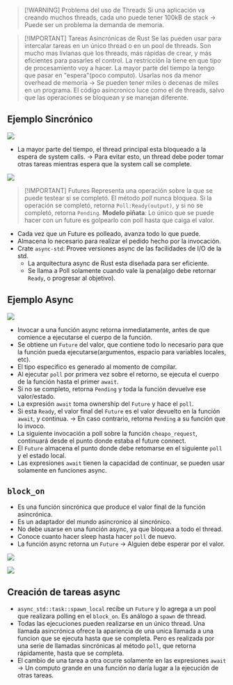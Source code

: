 > [!WARNING] Problema del uso de Threads
> Si una aplicación va creando muchos threads, cada uno puede tener 100kB de stack -> Puede ser un problema la demanda de memoria.


> [!IMPORTANT] Tareas Asincrónicas de Rust
> Se las pueden usar para intercalar tareas en un único thread o en un pool de threads.
> Son mucho mas livianas que los threads, más rápidas de crear, y más eficientes para pasarles el control.
> La restricción la tiene en que tipo de procesamiento voy a hacer.
> La mayor parte del tiempo la tengo que pasar en "espera"(poco computo).
> Usarlas nos da menor overhead de memoria -> Se pueden tener miles o decenas de miles en un programa.
> El código asincronico luce como el de threads, salvo que las operaciones se bloquean y se manejan diferente.

## Ejemplo Sincrónico

![](Programación%20Concurrente/img%20concu/Pasted%20image%2020241002173225.png)

- La mayor parte del tiempo, el thread principal esta bloqueado a la espera de system calls. -> Para evitar esto, un thread debe poder tomar otras tareas mientras espera que la system call se complete.

![](Programación%20Concurrente/img%20concu/Pasted%20image%2020241002173337.png)



> [!IMPORTANT] Futures
> Representa una operación sobre la que se puede testear si se completó.
> El método *poll* nunca bloquea.
> Si la operación se completó, retorna `Poll:Ready(output)`, y si no se completó, retorna `Pending`.
> **Modelo piñata**: Lo único que se puede hacer con un future es golpearlo con poll hasta que caiga el valor.

- Cada vez que un Future es polleado, avanza todo lo que puede.
- Almacena lo necesario para realizar el pedido hecho por la invocación.
- Crate `async-std`: Provee versiones async de las facilidades de I/O de la std.
	- La arquitectura async de Rust esta diseñada para ser eficiente.
	- Se llama a Poll solamente cuando vale la pena(algo debe retornar `Ready`, o progresar al objetivo).


## Ejemplo Async

![](Programación%20Concurrente/img%20concu/Pasted%20image%2020241002174038.png)

- Invocar a una función async retorna inmediatamente, antes de que comience a ejecutarse el cuerpo de la función.
- Se obtiene un `Future` del valor, que contiene todo lo necesario para que la función pueda ejecutarse(argumentos, espacio para variables locales, etc).
- El tipo especifico es generado al momento de compilar.
- Al ejecutar `poll` por primera vez sobre el retorno, se ejecuta el cuerpo de la función hasta el primer `await`.
- Si no se completo, retorna `Pending` y toda la función devuelve ese valor/estado.
- La expresión `await` toma ownership del `Future` y hace el `poll`.
- Si esta `Ready`, el valor final del `Future` es el valor devuelto en la función `await`, y continua. -> En caso contrario, retorna `Pending` a su función que lo invoco.
- La siguiente invocación a poll sobre la función `cheapo_request`, continuará desde el punto donde estaba el future connect.
- El `Future` almacena el punto donde debe retomarse en el siguiente `poll` y el estado local.
- Las expresiones `await` tienen la capacidad de continuar, se pueden usar solamente en funciones async.


## `block_on`
- Es una función sincrónica que produce el valor final de la función asincrónica.
- Es un adaptador del mundo asincronico al sincrónico.
- No debe usarse en una función async, ya que bloquea a todo el thread.
- Conoce cuanto hacer sleep hasta hacer `poll` de nuevo.
- La función async retorna un `Future` -> Alguien debe esperar por el valor.

![](Programación%20Concurrente/img%20concu/Pasted%20image%2020241002174751.png)


![](Programación%20Concurrente/img%20concu/Pasted%20image%2020241002174958.png)


## Creación de tareas async
- `async_std::task::spawn_local` recibe un `Future` y lo agrega a un pool que realizara polling en el `block_on`. Es análogo a `spawn` de thread.
- Todas las ejecuciones pueden realizarse en un único thread. Una llamada asincrónica ofrece la apariencia de una unica llamada a una funcion que se ejecuta hasta que se completa. Pero es realizada por una serie de llamadas sincrónicas al método `poll`, que retorna rápidamente, hasta que se completa.
- El cambio de una tarea a otra ocurre solamente en las expresiones `await` -> Un computo grande en una función no daría lugar a la ejecución de otras tareas.